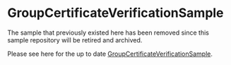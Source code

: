 # GroupCertificateVerificationSample
The sample that previously existed here has been removed since this sample repository will be retired and archived.

Please see here for the up to date [GroupCertificateVerificationSample](https://github.com/Azure/azure-iot-sdk-csharp/blob/main/readme.md#samples).